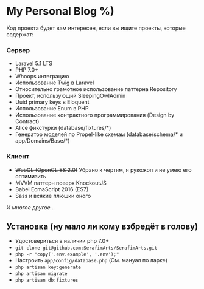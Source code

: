 My Personal Blog %)
===================

Код проекта будет вам интересен, если вы ищите проекты, которые содержат:

### Сервер

- Laravel 5.1 LTS
- PHP 7.0+
- Whoops интеграцию
- Использование Twig в Laravel
- Относительно грамотное использование паттерна Repository
- Проект, использующий SleepingOwlAdmin
- Uuid primary keys в Eloquent
- Использование Enum в PHP
- Использование контрактного программирования (Design by Contract)
- Alice фикстурки (database/fixtures/*)
- Генератор моделей по Propel-like схемам (database/schema/* и app/Domains/Base/*)

### Клиент

- ~~WebGL (OpenGL ES 2.0)~~ Убрано к чертям, я рукожоп и не умею его оптимизить
- MVVM паттерн поверх KnockoutJS
- Babel EcmaScript 2016 (ES7)
- Sass и всякие плюшки оного

_И многое другое..._

## Установка (ну мало ли кому взбредёт в голову)

- Удостовериться в наличии php 7.0+
- `git clone git@github.com:SerafimArts/SerafimArts.git`
- `php -r "copy('.env.example', '.env');"`
- Настроить `app/config/database.php` (См. мануал по ларке)
- `php artisan key:generate`
- `php artisan migrate`
- `php artisan db:fixtures`